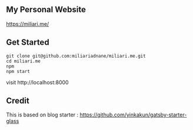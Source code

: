 ## My Personal Website

https://miliari.me/

## Get Started

```
git clone git@github.com:miliariadnane/miliari.me.git
cd miliari.me
npm
npm start

```

visit http://localhost:8000

## Credit

This is based on blog starter : https://github.com/yinkakun/gatsby-starter-glass
